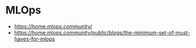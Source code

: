 # MLOps
- https://home.mlops.community/
- https://home.mlops.community/public/blogs/the-minimum-set-of-must-haves-for-mlops

